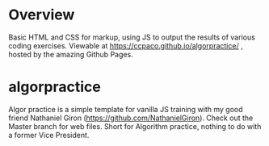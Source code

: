 # Overview
Basic HTML and CSS for markup, using JS to output the results of various coding exercises. Viewable at https://ccpaco.github.io/algorpractice/ , hosted by the amazing Github Pages. 

# algorpractice
Algor practice is a simple template for vanilla JS training with my good friend Nathaniel Giron (https://github.com/NathanielGiron). Check out the Master branch for web files. Short for Algorithm practice, nothing to do with a former Vice President. 


